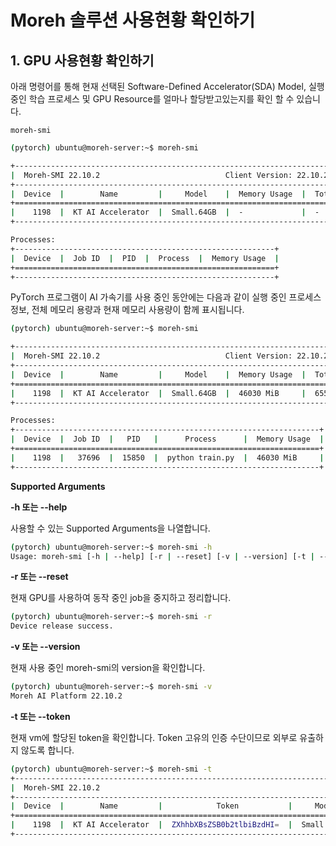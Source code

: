 # Moreh 솔루션 사용현황 확인하기


## 1. GPU 사용현황 확인하기
아래 명령어를 통해 현재 선택된 Software-Defined Accelerator(SDA) Model, 실행 중인 학습 프로세스 및 GPU Resource를 얼마나 할당받고있는지를 확인 할 수 있습니다.
```
moreh-smi
```

```bash
(pytorch) ubuntu@moreh-server:~$ moreh-smi

+-------------------------------------------------------------------------------------------------+
|  Moreh-SMI 22.10.2                            Client Version: 22.10.2  Server Version: 22.10.2  |
+-------------------------------------------------------------------------------------------------+
|  Device  |        Name         |     Model    |  Memory Usage  |  Total Memory  |  Utilization  |
+=================================================================================================+
|    1198  |  KT AI Accelerator  |  Small.64GB  |  -             |  -             |  -            |
+-------------------------------------------------------------------------------------------------+

Processes:
+----------------------------------------------------------+
|  Device  |  Job ID  |  PID  |  Process  |  Memory Usage  |
+==========================================================+
+----------------------------------------------------------+
```

PyTorch 프로그램이 AI 가속기를 사용 중인 동안에는 다음과 같이 실행 중인 프로세스 정보, 전체 메모리 용량과 현재 메모리 사용량이 함께 표시됩니다.

```bash
(pytorch) ubuntu@moreh-server:~$ moreh-smi

+-------------------------------------------------------------------------------------------------+
|  Moreh-SMI 22.10.2                            Client Version: 22.10.2  Server Version: 22.10.2  |
+-------------------------------------------------------------------------------------------------+
|  Device  |        Name         |     Model    |  Memory Usage  |  Total Memory  |  Utilization  |
+=================================================================================================+
|    1198  |  KT AI Accelerator  |  Small.64GB  |  46030 MiB     |  65520 MiB     |  -            |
+-------------------------------------------------------------------------------------------------+

Processes:
+--------------------------------------------------------------------+
|  Device  |  Job ID  |   PID   |      Process      |  Memory Usage  |
+====================================================================+
|    1198  |   37696  |  15850  |  python train.py  |  46030 MiB     |
+--------------------------------------------------------------------+
```

**Supported Arguments**

**-h 또는 --help**

사용할 수 있는 Supported Arguments을 나열합니다.

```bash
(pytorch) ubuntu@moreh-server:~$ moreh-smi -h
Usage: moreh-smi [-h | --help] [-r | --reset] [-v | --version] [-t | --token]
```

**-r 또는 --reset**

현재 GPU를 사용하여 동작 중인 job을 중지하고 정리합니다.

```bash
(pytorch) ubuntu@moreh-server:~$ moreh-smi -r
Device release success.
```

**-v 또는 --version**

현재 사용 중인 moreh-smi의 version을 확인합니다.

```bash
(pytorch) ubuntu@moreh-server:~$ moreh-smi -v
Moreh AI Platform 22.10.2
```

**-t 또는 --token**

현재 vm에 할당된 token을 확인합니다. Token 고유의 인증 수단이므로 외부로 유출하지 않도록 합니다.

```bash
(pytorch) ubuntu@moreh-server:~$ moreh-smi -t
+----------------------------------------------------------------------------+
|  Moreh-SMI 22.10.2                                                         |
+----------------------------------------------------------------------------+
|  Device  |        Name         |            Token           |     Model    |
+============================================================================+
|    1198  |  KT AI Accelerator  |  ZXhhbXBsZSB0b2tlbiBzdHI=  |  Small.64GB  |
+----------------------------------------------------------------------------+
```